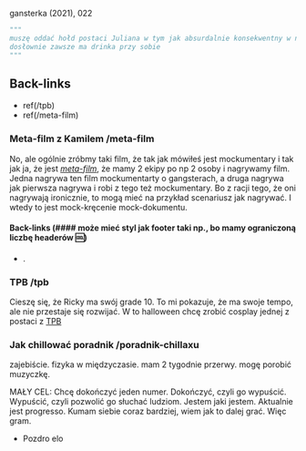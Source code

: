 gansterka (2021), 022

```python
"""
muszę oddać hołd postaci Juliana w tym jak absurdalnie konsekwentny w noszeniu tego drinka
dosłownie zawsze ma drinka przy sobie
"""
```

## Back-links
- ref(/tpb)
- ref(/meta-film)

### Meta-film z Kamilem /meta-film 

No, ale ogólnie zróbmy taki film, że tak jak mówiłeś jest mockumentary i tak jak ja, że jest 
[*meta-film*](/meta-film), że mamy 2 ekipy po np 2 osoby i nagrywamy film. Jedna nagrywa ten film
mockumentarty o gangsterach, a druga nagrywa jak pierwsza nagrywa i robi z tego też mockumentary. Bo
z racji tego, że oni nagrywają ironicznie, to mogą mieć na przykład scenariusz jak nagrywać. I wtedy
to jest mock-kręcenie mock-dokumentu.

#### Back-links (#### może mieć styl jak footer taki np., bo mamy ograniczoną liczbę headerów :cool:)

- .

### TPB /tpb

Cieszę się, że Ricky ma swój grade 10.
To mi pokazuje, że ma swoje tempo, ale nie przestaje się rozwijać.
W to halloween chcę zrobić cosplay jednej z postaci z [TPB](/tpb)

### Jak chillować poradnik /poradnik-chillaxu

zajebiście. fizyka w międzyczasie. mam 2 tygodnie przerwy. mogę porobić muzyczkę.

MAŁY CEL: Chcę dokończyć jeden numer. Dokończyć, czyli go wypuścić. Wypuścić, czyli pozwolić go
słuchać ludziom. Jestem jaki jestem. Aktualnie jest progresso. Kumam siebie coraz bardziej, wiem jak
to dalej grać. Więc gram.

- Pozdro elo
